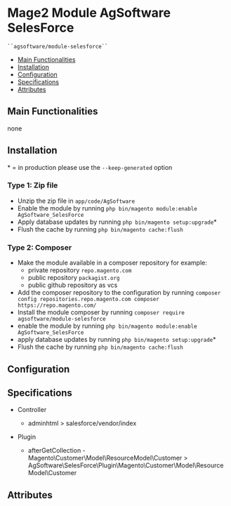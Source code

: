 # Mage2 Module AgSoftware SelesForce

    ``agsoftware/module-selesforce``

 - [Main Functionalities](#markdown-header-main-functionalities)
 - [Installation](#markdown-header-installation)
 - [Configuration](#markdown-header-configuration)
 - [Specifications](#markdown-header-specifications)
 - [Attributes](#markdown-header-attributes)


## Main Functionalities
none

## Installation
\* = in production please use the `--keep-generated` option

### Type 1: Zip file

 - Unzip the zip file in `app/code/AgSoftware`
 - Enable the module by running `php bin/magento module:enable AgSoftware_SelesForce`
 - Apply database updates by running `php bin/magento setup:upgrade`\*
 - Flush the cache by running `php bin/magento cache:flush`

### Type 2: Composer

 - Make the module available in a composer repository for example:
    - private repository `repo.magento.com`
    - public repository `packagist.org`
    - public github repository as vcs
 - Add the composer repository to the configuration by running `composer config repositories.repo.magento.com composer https://repo.magento.com/`
 - Install the module composer by running `composer require agsoftware/module-selesforce`
 - enable the module by running `php bin/magento module:enable AgSoftware_SelesForce`
 - apply database updates by running `php bin/magento setup:upgrade`\*
 - Flush the cache by running `php bin/magento cache:flush`


## Configuration




## Specifications

 - Controller
	- adminhtml > salesforce/vendor/index

 - Plugin
	- afterGetCollection - Magento\Customer\Model\ResourceModel\Customer > AgSoftware\SelesForce\Plugin\Magento\Customer\Model\ResourceModel\Customer


## Attributes



